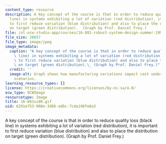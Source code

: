 ```yaml
---
content_type: resource
description: A key concept of the course is that in order to reduce quality loss (black
  line) in systems exhibiting a lot of variation (red distribution), it is important
  to first reduce variation (blue distribution) and also to place the distribution
  on target (green distribution).  (Graph by Prof. Daniel Frey.)
file: /ol-ocw-studio-app/courses/16-881-robust-system-design-summer-1998/6291e753908e3d66adbc7cda198fe0a3_16-881su98.gif
file_size: 26657
file_type: image/jpeg
image_metadata:
  caption: "A key concept of the course is that in order to reduce quality loss (black\
    \ line) in systems exhibiting a lot of variation (red distribution), it is important\
    \ to first reduce variation (blue distribution) and also to place the distribution\
    \ on target (green distribution).\_ (Graph by Prof. Daniel Frey.)"
  credit: ''
  image-alt: Graph shows how manufacturing variations impact cost under different
    scenarios.
learning_resource_types: []
license: https://creativecommons.org/licenses/by-nc-sa/4.0/
ocw_type: OCWImage
resourcetype: Image
title: 16-881su98.gif
uid: 6291e753-908e-3d66-adbc-7cda198fe0a3
---
```

A key concept of the course is that in order to reduce quality loss (black line) in systems exhibiting a lot of variation (red distribution), it is important to first reduce variation (blue distribution) and also to place the distribution on target (green distribution).  (Graph by Prof. Daniel Frey.)